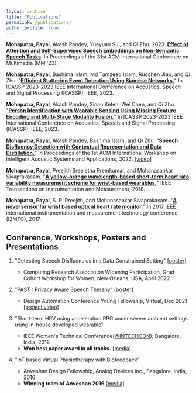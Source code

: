 ```yaml
---
layout: archive
title: "Publications"
permalink: /publications/
author_profile: true
---
```

<!-- **Mohapatra, Payal**, Pandey, Akash, Islam, Bashima & Zhu,Qi (2022). Speech Disfluency Detection with Contextual Representation and Data Distillation, ACM International Workshop on
Intelligent Acoustic Systems and Applications (IASA 2022) -- *accepted* -->

**Mohapatra, Payal**, Akash Pandey, Yueyuan Sui, and Qi Zhu. 2023. [**Effect of Attention and Self-Supervised Speech Embeddings on Non-Semantic Speech Tasks**](https://arxiv.org/pdf/2308.14359.pdf). In Proceedings of the 31st ACM International Conference on Multimedia (MM '23).


**Mohapatra, Payal**, Bashima Islam, Md Tamzeed Islam, Ruochen Jiao, and Qi Zhu. "[**Efficient Stuttering Event Detection Using Siamese Networks.**](https://ieeexplore.ieee.org/abstract/document/10094692)" In ICASSP 2023-2023 IEEE International Conference on Acoustics, Speech and Signal Processing (ICASSP), IEEE, 2023.

**Mohapatra, Payal**, Akash Pandey, Sinan Keten, Wei Chen, and Qi Zhu. "[**Person Identification with Wearable Sensing Using Missing Feature Encoding and Multi-Stage Modality Fusion.**](https://ieeexplore.ieee.org/abstract/document/10097005)" In ICASSP 2023-2023 IEEE International Conference on Acoustics, Speech and Signal Processing (ICASSP), IEEE, 2023.


**Mohapatra, Payal**, Akash Pandey, Bashima Islam, and Qi Zhu. "[**Speech Disfluency Detection with Contextual Representation and Data Distillation.**](https://dl.acm.org/doi/abs/10.1145/3539490.3539601)" In Proceedings of the 1st ACM International Workshop on Intelligent Acoustic Systems and Applications, 2022. [[video]](https://youtu.be/PqNO8Jy-a-s)


**Mohapatra, Payal**, Preejith Sreeletha Premkumar, and Mohanasankar Sivaprakasam. "[**A yellow–orange wavelength-based short-term heart rate variability measurement scheme for wrist-based wearables.**](https://ieeexplore.ieee.org/abstract/document/8253824)" IEEE Transactions on Instrumentation and Measurement, 2018.

**Mohapatra, Payal**, S. P. Preejith, and Mohanasankar Sivaprakasam. "[**A novel sensor for wrist based optical heart rate monitor.**](https://ieeexplore.ieee.org/abstract/document/7969842)" In 2017 IEEE international instrumentation and measurement technology conference (I2MTC), 2017.

Conference, Workshops, Posters and Presentations
------

1. "Detecting Speech Disfluencies in a Data Constrained Setting" [[poster]](https://www.dropbox.com/s/7cp6aqu3ts89bu5/CRA2022_poster_v2.pdf?dl=0)
    - Computing Research Association Widening Participation, Grad Cohort Workshop for Women, New Orleans, USA, April 2022

2. "PAST : Privacy Aware Speech Therapy" [[poster]](https://www.dropbox.com/s/ozbpyp5pgv2he5a/PAST_Poster_Payal.pdf?dl=0)
    - Design Automation Conference Young Fellowship, Virtual, Dec 2021 [[project video]](https://www.youtube.com/watch?v=wM3RPnj7sVY)


3. "Short-term HRV using acceleration PPG under severe ambient settings using in-house developed wearable" 
    - IEEE Women's Technical Conference([WINTECHCON](https://wintechcon.com/assets/papers/2018/2018-wintechcon-final-program.pdf)), Bangalore, India, 2018
    - **Won best paper award in all tracks.** [[media]](https://www.facebook.com/AnalogDevicesInc/posts/congratulations-to-payal-mohapatra-kneeling-left-on-her-award-for-best-paper-at-/2080443635312168/)

4. "IoT based Virtual Physiotherapy with Biofeedback" 
    - Anveshan Design Fellowship, Analog Devices Inc., Bangalore, India, 2016
    - **Winning team of Anveshan 2016** [[media]](https://www.analog.com/en/education/university-engagement/india/anveshan-2016-fellowship-winning-teams.html) 
